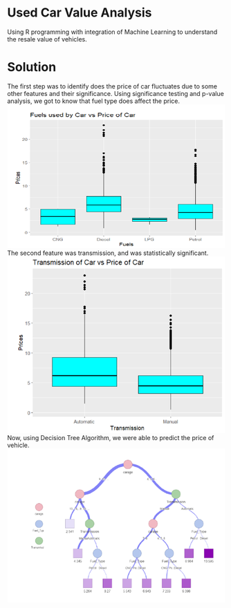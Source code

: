 #  Used Car Value Analysis <br>
Using R programming with integration of Machine Learning to understand the resale value of vehicles. <br>

# Solution <br>
The first step was to identify does the price of car fluctuates due to some other features and their significance. Using significance testing and p-value analysis, we got to know that fuel type does affect the price. <br>
![logo](https://github.com/WhatIfAditya7/Used-Car-Value-Analysis/blob/main/1.png) <br>
The second feature was transmission, and was statistically significant. <br>
![logo](https://github.com/WhatIfAditya7/Used-Car-Value-Analysis/blob/main/2.png) <br>
Now, using Decision Tree Algorithm, we were able to predict the price of vehicle. <br>
![price](https://github.com/WhatIfAditya7/Used-Car-Value-Analysis/blob/main/3.png) <br>
